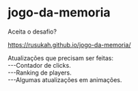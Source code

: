 # jogo-da-memoria




Aceita o desafio?


https://rusukah.github.io/jogo-da-memoria/


Atualizações que precisam ser feitas: 
<br>
---Contador de clicks. <br>
---Ranking de players. <br>
---Algumas atualizações em animações.
